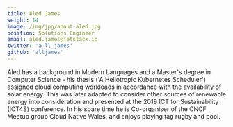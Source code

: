 ```yaml
---
title: Aled James
weight: 14
image: /img/jpg/about-aled.jpg
position: Solutions Engineer
email: aled.james@jetstack.io
twitter: 'a_ll_james'
github: 'alljames'
---
```


Aled has a background in Modern Languages and a Master's degree in Computer Science - his thesis ('A Heliotropic Kubernetes Scheduler') assigned cloud computing workloads in accordance with the availability of solar energy. This was later adapted to consider other sources of renewable energy into consideration and presented at the 2019 ICT for Sustainability (ICT4S) conference. In his spare time he is Co-organiser of the CNCF Meetup group Cloud Native Wales, and enjoys playing tag rugby and pool.
